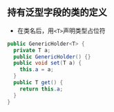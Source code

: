 ## 持有泛型字段的类的定义
* 在类名后，用`<T>`声明类型占位符  
```java
public GenericHolder<T> {
  private T a;
  public GenericHolder() {}
  public void set(T a) {
    this.a = a;
  }
  public T get() {
    return this.a;
  }
}
```

